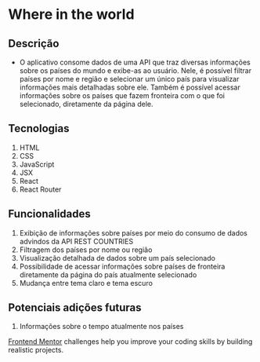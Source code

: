 # Where in the world

## Descrição

- O aplicativo consome dados de uma API que traz diversas informações sobre os países do mundo e exibe-as ao usuário. Nele, é possível filtrar países por nome e região e selecionar um único país para visualizar informações mais detalhadas sobre ele. Também é possível acessar informações sobre os países que fazem fronteira com o que foi selecionado, diretamente da página dele.

## Tecnologias

1. HTML
2. CSS
3. JavaScript
5. JSX
6. React
7. React Router

## Funcionalidades

1. Exibição de informações sobre países por meio do consumo de dados advindos da API REST COUNTRIES
2. Filtragem dos países por nome ou região
3. Visualização detalhada de dados sobre um país selecionado
4. Possibilidade de acessar informações sobre países de fronteira diretamente da página do país atualmente selecionado
5. Mudança entre tema claro e tema escuro

## Potenciais adições futuras

1. Informações sobre o tempo atualmente nos países

[Frontend Mentor](https://www.frontendmentor.io) challenges help you improve your coding skills by building realistic projects.


